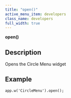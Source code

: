 ```yaml
---
title: "open()"
active_menu_item: developers
class_name: developers
full_width: true
---
```



**open()**

## Description

Opens the Circle Menu widget

## **Example**

    app.w('CircleMenu').open();
     
     
   

